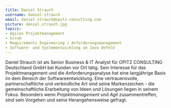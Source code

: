 ```yaml
---
title: Daniel Strauch
username: daniel-strauch
email: daniel.strauch@opitz-consulting.com
picture: daniel.strauch.jpg
topics:
- Agiles Projektmanagement
- Scrum
- Requirements Engineering / Anforderungsmanagement
- Software- und Systementwicklung im Java Umfeld
---
```


Daniel Strauch ist als Senior Business & IT Analyst für OPITZ CONSULTING Deutschland GmbH bei Kunden vor Ort tätig. Sein Interesse für das Projektmanagement und die Anforderungsanalyse hat eine langjährige Basis im dem Bereich der Softwareentwicklung. Eine vertrauensvolle, partnerschaftliche und verbindliche Art sind seine Markenzeichen - die gemeinschaftliche Erarbeitung von Ideen und Lösungen liegen in seinem Fokus. Besonders wenn _Projektmanagement_ und _Agil_ zusammentreffen, sind sein Vorgehen und seine Herangehensweise gefragt.
